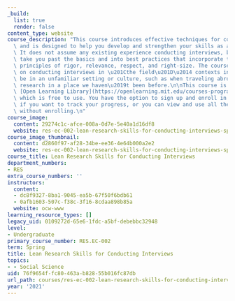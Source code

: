 ```yaml
---
_build:
  list: true
  render: false
content_type: website
course_description: "This course introduces effective techniques for conducting interviews\
  \ and is designed to help you develop and strengthen your skills as an interviewer.\
  \ It does not assume any existing experience conducting interviews, but will quickly\
  \ take you past the basics and into best practices that incorporate the Lean Research\
  \ principles of rigor, relevance, respect, and right-size. The course focuses specifically\
  \ on conducting interviews in \u201Cthe field\u201D\u2014 contexts in which we may\
  \ be in an unfamiliar setting or culture, such as when traveling abroad or conducting\
  \ research in a place we haven\u2019t been before.\n\nThis course is part of the\
  \ [Open Learning Library](https://openlearning.mit.edu/courses-programs/open-learning-library),\
  \ which is free to use. You have the option to sign up and enroll in the course\
  \ if you want to track your progress, or you can view and use all the materials\
  \ without enrolling.\n"
course_image:
  content: 29274c1c-afce-008a-0d7e-5e40a1d16df8
  website: res-ec-002-lean-research-skills-for-conducting-interviews-spring-2021
course_image_thumbnail:
  content: d2860f97-af28-34be-ee36-4e64b000a2e2
  website: res-ec-002-lean-research-skills-for-conducting-interviews-spring-2021
course_title: Lean Research Skills for Conducting Interviews
department_numbers:
- RES
extra_course_numbers: ''
instructors:
  content:
  - dc8f9327-8ba1-9045-ea5b-67f50f6bdb61
  - 0afb1603-507c-f38c-3f16-8cdaa898b85a
  website: ocw-www
learning_resource_types: []
legacy_uid: 0109272d-65e6-1fdc-a5bf-debebbc32948
level:
- Undergraduate
primary_course_number: RES.EC-002
term: Spring
title: Lean Research Skills for Conducting Interviews
topics:
- - Social Science
uid: 76f9654f-fc80-463a-b828-55b016fc87db
url_path: courses/res-ec-002-lean-research-skills-for-conducting-interviews-spring-2021
year: '2021'
---
```

